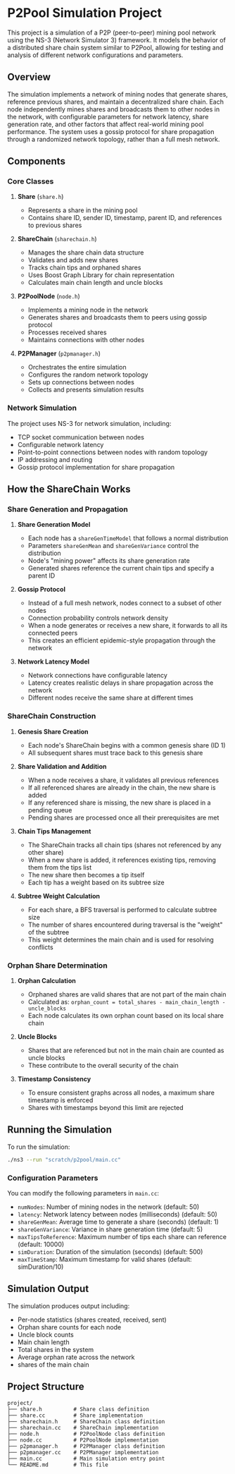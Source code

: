 # P2Pool Simulation Project

This project is a simulation of a P2P (peer-to-peer) mining pool network using the NS-3 (Network Simulator 3) framework. It models the behavior of a distributed share chain system similar to P2Pool, allowing for testing and analysis of different network configurations and parameters.

## Overview

The simulation implements a network of mining nodes that generate shares, reference previous shares, and maintain a decentralized share chain. Each node independently mines shares and broadcasts them to other nodes in the network, with configurable parameters for network latency, share generation rate, and other factors that affect real-world mining pool performance. The system uses a gossip protocol for share propagation through a randomized network topology, rather than a full mesh network.

## Components

### Core Classes

1. **Share** (`share.h`)
   - Represents a share in the mining pool
   - Contains share ID, sender ID, timestamp, parent ID, and references to previous shares

2. **ShareChain** (`sharechain.h`)
   - Manages the share chain data structure
   - Validates and adds new shares
   - Tracks chain tips and orphaned shares
   - Uses Boost Graph Library for chain representation
   - Calculates main chain length and uncle blocks

3. **P2PoolNode** (`node.h`)
   - Implements a mining node in the network
   - Generates shares and broadcasts them to peers using gossip protocol
   - Processes received shares
   - Maintains connections with other nodes

4. **P2PManager** (`p2pmanager.h`)
   - Orchestrates the entire simulation
   - Configures the random network topology
   - Sets up connections between nodes
   - Collects and presents simulation results

### Network Simulation

The project uses NS-3 for network simulation, including:
- TCP socket communication between nodes
- Configurable network latency
- Point-to-point connections between nodes with random topology
- IP addressing and routing
- Gossip protocol implementation for share propagation

## How the ShareChain Works

### Share Generation and Propagation

1. **Share Generation Model**
   - Each node has a `shareGenTimeModel` that follows a normal distribution
   - Parameters `shareGenMean` and `shareGenVariance` control the distribution
   - Node's "mining power" affects its share generation rate
   - Generated shares reference the current chain tips and specify a parent ID

2. **Gossip Protocol**
   - Instead of a full mesh network, nodes connect to a subset of other nodes
   - Connection probability controls network density
   - When a node generates or receives a new share, it forwards to all its connected peers
   - This creates an efficient epidemic-style propagation through the network

3. **Network Latency Model**
   - Network connections have configurable latency
   - Latency creates realistic delays in share propagation across the network
   - Different nodes receive the same share at different times

### ShareChain Construction

1. **Genesis Share Creation**
   - Each node's ShareChain begins with a common genesis share (ID 1)
   - All subsequent shares must trace back to this genesis share

2. **Share Validation and Addition**
   - When a node receives a share, it validates all previous references
   - If all referenced shares are already in the chain, the new share is added
   - If any referenced share is missing, the new share is placed in a pending queue
   - Pending shares are processed once all their prerequisites are met

3. **Chain Tips Management**
   - The ShareChain tracks all chain tips (shares not referenced by any other share)
   - When a new share is added, it references existing tips, removing them from the tips list
   - The new share then becomes a tip itself
   - Each tip has a weight based on its subtree size

4. **Subtree Weight Calculation**
   - For each share, a BFS traversal is performed to calculate subtree size
   - The number of shares encountered during traversal is the "weight" of the subtree
   - This weight determines the main chain and is used for resolving conflicts

### Orphan Share Determination

1. **Orphan Calculation**
   - Orphaned shares are valid shares that are not part of the main chain
   - Calculated as: `orphan_count = total_shares - main_chain_length - uncle_blocks`
   - Each node calculates its own orphan count based on its local share chain

2. **Uncle Blocks**
   - Shares that are referenced but not in the main chain are counted as uncle blocks
   - These contribute to the overall security of the chain

3. **Timestamp Consistency**
   - To ensure consistent graphs across all nodes, a maximum share timestamp is enforced
   - Shares with timestamps beyond this limit are rejected

## Running the Simulation

To run the simulation:

```bash
./ns3 --run "scratch/p2pool/main.cc"
```

### Configuration Parameters

You can modify the following parameters in `main.cc`:

- `numNodes`: Number of mining nodes in the network (default: 50)
- `latency`: Network latency between nodes (milliseconds) (default: 50)
- `shareGenMean`: Average time to generate a share (seconds) (default: 1)
- `shareGenVariance`: Variance in share generation time (default: 5)
- `maxTipsToReference`: Maximum number of tips each share can reference (default: 10000)
- `simDuration`: Duration of the simulation (seconds) (default: 500)
- `maxTimeStamp`: Maximum timestamp for valid shares (default: simDuration/10)

## Simulation Output

The simulation produces output including:
- Per-node statistics (shares created, received, sent)
- Orphan share counts for each node
- Uncle block counts
- Main chain length
- Total shares in the system
- Average orphan rate across the network
- shares of the main chain

## Project Structure

```
project/
├── share.h          # Share class definition
├── share.cc         # Share implementation
├── sharechain.h     # ShareChain class definition
├── sharechain.cc    # ShareChain implementation
├── node.h           # P2PoolNode class definition
├── node.cc          # P2PoolNode implementation
├── p2pmanager.h     # P2PManager class definition
├── p2pmanager.cc    # P2PManager implementation
├── main.cc          # Main simulation entry point
└── README.md        # This file
```